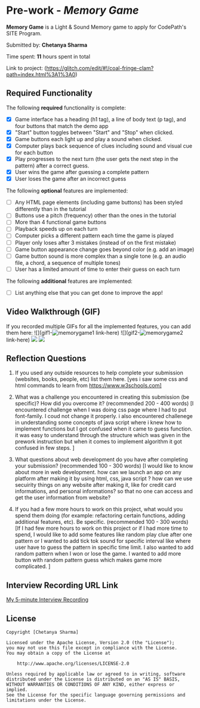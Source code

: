 # Pre-work - *Memory Game*

**Memory Game** is a Light & Sound Memory game to apply for CodePath's SITE Program. 

Submitted by: **Chetanya Sharma**

Time spent: **11** hours spent in total

Link to project: (https://glitch.com/edit/#!/coal-fringe-clam?path=index.html%3A1%3A0)

## Required Functionality

The following **required** functionality is complete:

* [x] Game interface has a heading (h1 tag), a line of body text (p tag), and four buttons that match the demo app
* [x] "Start" button toggles between "Start" and "Stop" when clicked. 
* [x] Game buttons each light up and play a sound when clicked. 
* [x] Computer plays back sequence of clues including sound and visual cue for each button
* [x] Play progresses to the next turn (the user gets the next step in the pattern) after a correct guess. 
* [x] User wins the game after guessing a complete pattern
* [x] User loses the game after an incorrect guess

The following **optional** features are implemented:

* [ ] Any HTML page elements (including game buttons) has been styled differently than in the tutorial
* [ ] Buttons use a pitch (frequency) other than the ones in the tutorial
* [ ] More than 4 functional game buttons
* [ ] Playback speeds up on each turn
* [ ] Computer picks a different pattern each time the game is played
* [ ] Player only loses after 3 mistakes (instead of on the first mistake)
* [ ] Game button appearance change goes beyond color (e.g. add an image)
* [ ] Game button sound is more complex than a single tone (e.g. an audio file, a chord, a sequence of multiple tones)
* [ ] User has a limited amount of time to enter their guess on each turn

The following **additional** features are implemented:

- [ ] List anything else that you can get done to improve the app!

## Video Walkthrough (GIF)

If you recorded multiple GIFs for all the implemented features, you can add them here:
![](gif1-![memorygame1](https://user-images.githubusercontent.com/58649587/160906519-ce19fe35-ac83-4f42-a579-4370f5eecb29.gif)
link-here)
![](gif2-![memorygame2](https://user-images.githubusercontent.com/58649587/160906543-344ff43b-7e5d-4055-b4ef-0933269711b2.gif)
link-here)
![](gif3-link-here)
![](gif4-link-here)

## Reflection Questions
1. If you used any outside resources to help complete your submission (websites, books, people, etc) list them here. 
[yes i saw some css and html commands to learn from https://www.w3schools.com]

2. What was a challenge you encountered in creating this submission (be specific)? How did you overcome it? (recommended 200 - 400 words) 
[I encountered challenge when I was doing css page where I had to  put font-family. I coud not change it properly. i also encountered challenege in understanding some concepts of java script where i knew how to implement functions but I got confused when it came to guess function. it was easy to understand through the structure which was given in the prework instruction but when it comes to implement algorithm it got confused in few steps. ]

3. What questions about web development do you have after completing your submission? (recommended 100 - 300 words) 
[I would like to know about more in web development. how can we launch an app on any platform  after making it by using html, css, java script ? how can we use secuirity things on any website after making it, like for credit card informations, and personal informations? so that no one can access and get the user information from website?

4. If you had a few more hours to work on this project, what would you spend them doing (for example: refactoring certain functions, adding additional features, etc). Be specific. (recommended 100 - 300 words) 
[If I had few more hours to work on this project or if I had more time to spend, I would like to add some features like random play clue after one  pattern or I wanted to add tick tok sound for specific interval like where user have to guess the pattern in specific time limit. I also wanted to add random pattern when I won or lose the game. I wanted to add more button with random pattern guess which makes game more complicated.  ]



## Interview Recording URL Link

[My 5-minute Interview Recording]()


## License

    Copyright [Chetanya Sharma]

    Licensed under the Apache License, Version 2.0 (the "License");
    you may not use this file except in compliance with the License.
    You may obtain a copy of the License at

        http://www.apache.org/licenses/LICENSE-2.0

    Unless required by applicable law or agreed to in writing, software
    distributed under the License is distributed on an "AS IS" BASIS,
    WITHOUT WARRANTIES OR CONDITIONS OF ANY KIND, either express or implied.
    See the License for the specific language governing permissions and
    limitations under the License.
